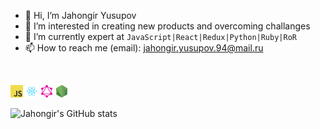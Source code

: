 - 👋 Hi, I’m Jahongir Yusupov 
- 👀 I’m interested in creating new products and overcoming challanges
- 🦾 I’m currently expert at `JavaScript|React|Redux|Python|Ruby|RoR`
- 📫 How to reach me (email): jahongir.yusupov.94@mail.ru
<br/>

<code><img height="20" src="https://raw.githubusercontent.com/github/explore/80688e429a7d4ef2fca1e82350fe8e3517d3494d/topics/javascript/javascript.png"></code>
<code><img height="20" src="https://raw.githubusercontent.com/github/explore/80688e429a7d4ef2fca1e82350fe8e3517d3494d/topics/react/react.png"></code>
<code><img height="20" src="https://raw.githubusercontent.com/github/explore/5c058a388828bb5fde0bcafd4bc867b5bb3f26f3/topics/graphql/graphql.png"></code>
<code><img height="20" src="https://raw.githubusercontent.com/github/explore/80688e429a7d4ef2fca1e82350fe8e3517d3494d/topics/nodejs/nodejs.png"></code>  

<!---
jahongiry/jahongiry is a ✨ special ✨ repository because its `README.md` (this file) appears on your GitHub profile.
You can click the Preview link to take a look at your changes.
--->
<!-- [![Jahongir's GitHub stats](https://github-readme-stats.vercel.app/api?username=jahongiry)](https://github.com/jahongiry/github-readme-stats) -->
![Jahongir's GitHub stats](https://github-readme-stats.vercel.app/api?username=jahongiry&show_icons=true&theme=radical)
